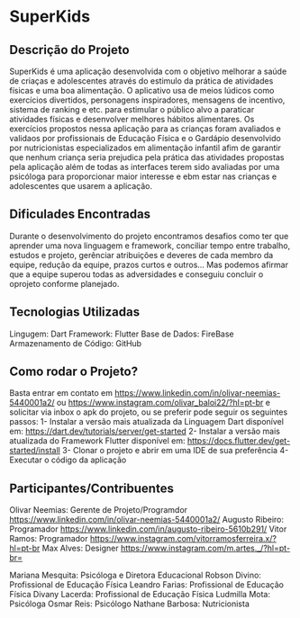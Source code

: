 # SuperKids

## Descrição do Projeto

SuperKids é uma aplicação desenvolvida com o objetivo melhorar a saúde de criaças e adolescentes através do estimulo da prática de atividades físicas e uma boa alimentação. O aplicativo usa de meios lúdicos como exercícios divertidos, personagens inspiradores, mensagens de incentivo, sistema de ranking e etc. para estimular o público alvo a paraticar atividades físicas e desenvolver melhores hábitos alimentares.
Os exercícios propostos nessa aplicação para as crianças foram avaliados e validaos por profissionais de  Educação Física e o Gardápio desenvolvido por nutricionistas especializados em alimentação infantil afim de garantir que nenhum criança seria prejudica pela prática das atividades propostas pela aplicação além de todas as interfaces terem sido avaliadas por uma psicóloga para proporcionar maior interesse e ebm estar nas crianças e adolescentes que usarem a aplicação.


## Dificulades Encontradas

Durante o desenvolvimento do projeto encontramos desafios como ter que aprender uma nova linguagem e framework, conciliar tempo entre trabalho, estudos e projeto, gerênciar atribuições e deveres de cada membro da equipe, redução da equipe, prazos curtos e outros... Mas podemos afirmar que a equipe superou todas as adversidades e conseguiu concluir o oprojeto conforme planejado.


## Tecnologias Utilizadas

Lingugem: Dart
Framework: Flutter
Base de Dados: FireBase
Armazenamento de Código: GitHub


## Como rodar o Projeto?

Basta entrar em contato em https://www.linkedin.com/in/olivar-neemias-5440001a2/ ou https://www.instagram.com/olivar_baloi22/?hl=pt-br e solicitar via inbox o apk do projeto, ou se preferir pode seguir os seguintes passos:
  1- Instalar a versão mais atualizada da Linguagem Dart disponível em: https://dart.dev/tutorials/server/get-started
  2- Instalar a versão mais atualizada do Framework Flutter disponível em: https://docs.flutter.dev/get-started/install
  3- Clonar o projeto e abrir em uma IDE de sua preferência
  4- Executar o código da aplicação
  

## Participantes/Contribuentes

Olivar Neemias: Gerente de Projeto/Programdor https://www.linkedin.com/in/olivar-neemias-5440001a2/
Augusto Ribeiro: Programador https://www.linkedin.com/in/augusto-ribeiro-5610b291/
Vitor Ramos: Programador https://www.instagram.com/vitorramosferreira.x/?hl=pt-br
Max Alves: Designer https://www.instagram.com/m.artes._/?hl=pt-br=

Mariana Mesquita: Psicóloga e Diretora Educacional
Robson Divino: Profissional de Educação Física
Leandro Farias: Profissional de Educação Física
Divany Lacerda: Profissional de Educação Física
Ludmilla Mota: Psicóloga
Osmar Reis: Psicólogo
Nathane Barbosa: Nutricionista

